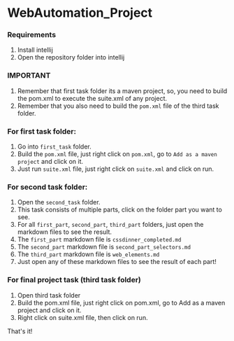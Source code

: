 # WebAutomation_Project

### Requirements
1. Install intellij
2. Open the repository folder into intellij

### IMPORTANT
1. Remember that first task folder its a maven project, so, you need to build the pom.xml to execute the suite.xml of any project.
2. Remember that you also need to build the `pom.xml` file of the third task folder.

### For first task folder:
1. Go into `first_task` folder.
2. Build the `pom.xml` file, just right click on `pom.xml`, go to `Add as a maven project` and click on it.
3. Just run `suite.xml` file, just right click on `suite.xml` and click on run.

### For second task folder:
1. Open the `second_task` folder.
2. This task consists of multiple parts, click on the folder part you want to see.
3. For all `first_part`, `second_part`, `third_part` folders, just open the markdown files to see the result.
4. The `first_part` markdown file is `cssdinner_completed.md`
5. The `second_part` markdown file is `second_part_selectors.md`
6. The `third_part` markdown file is `web_elements.md`
7. Just open any of these markdown files to see the result of each part!

### For final project task (third task folder)
1. Open third task folder
2. Build the pom.xml file, just right click on pom.xml, go to Add as a maven project and click on it.
3. Right click on suite.xml file, then click on run.

That's it!

